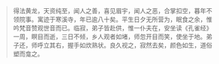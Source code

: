 > 得法黄龙，天资纯至，闻人之善，喜见眉宇，闻人之恶，合掌扣空，暮年不领院事。寓迹于寒溪寺，年已逾八十矣。平生日夕无所营为，眠食之余，惟吟梵音赞观世音而已。临寂，弟子皆赴供，惟一仆夫在，安坐读《孔雀经》一周，瞑目而逝，三日不倾，乡人观者如堵，师忽开目而笑，使坐于地。弟子还，师呼立其右，握手如炊熟状。良久视之，寂然去矣，颜色如生，道俗塑而龛之。


